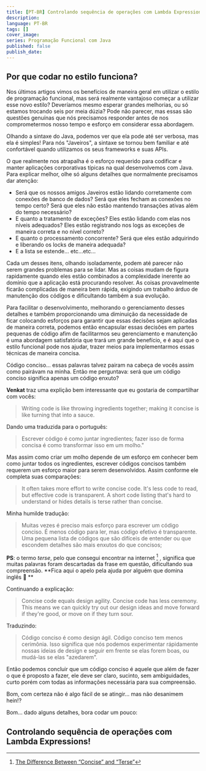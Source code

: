 ```yaml
---
title: [PT-BR] Controlando sequência de operações com Lambda Expressions!
description: 
language: PT-BR 
tags: []
cover_image:
series: Programação Funcional com Java
published: false
publish_date: 
---
```


## Por que codar no estilo funciona?

Nos últimos artigos vimos os benefícios de maneira geral em utilizar o estilo de programação funcional, mas será realmente vantajoso começar a utilizar esse novo estilo? Deveríamos mesmo esperar grandes melhorias, ou só estamos trocando seis por meia dúzia? Pode não parecer, mas essas são questões genuínas que nós precisamos responder antes de nos comprometermos nosso tempo e esforço em considerar essa abordagem.

Olhando a sintaxe do Java, podemos ver que ela pode até ser verbosa, mas ela é simples! Para nós "Javeiros", a sintaxe se tornou bem familiar e até confortável quando utilizamos os seus frameworks e suas APIs. 

O que realmente nos atrapalha é o esforço requerido para codificar e manter aplicações corporativas típicas na qual desenvolvemos com Java. Para explicar melhor, olhe só alguns detalhes que normalmente precisamos dar atenção:

- Será que os nossos amigos Javeiros estão lidando corretamente com conexões de banco de dados? Será que eles fecham as conexões no tempo certo? Será que eles não estão mantendo transações ativas além do tempo necessário?
- E quanto a tratamento de exceções? Eles estão lidando com elas nos níveis adequados? Eles estão registrando nos logs as exceções de maneira correta e no nível correto?
- E quanto o processamento concorrente? Será que eles estão adquirindo e liberando os locks de maneira adequada?
- E a lista se estende... etc...etc... 

Cada um desses itens, olhando isoladamente, podem até parecer não serem grandes problemas para se lidar. Mas as coisas mudam de figura rapidamente quando eles estão combinados a complexidade inerente ao domínio que a aplicação está procurando resolver. As coisas provavelmente ficarão complicadas de maneira bem rápida, exigindo um trabalho árduo de manutenção dos códigos e dificultando também a sua evolução.

Para facilitar o desenvolvimento, melhorando o gerenciamento desses detalhes e também proporcionando uma diminuição da necessidade de ficar colocando esforços para garantir que essas decisões sejam aplicadas de maneira correta, podemos então encapsular essas decisões em partes pequenas de código afim de facilitarmos seu gerenciamento e manutenção é uma abordagem satisfatória que trará um grande benefício, e é aqui que o estilo funcional pode nos ajudar, trazer meios para implementarmos essas técnicas de maneira concisa.

Código conciso... essas palavras talvez pairam na cabeça de vocês assim como pairávam na minha. Então me perguntava: será que um código conciso significa apenas um código enxuto?

**Venkat** traz uma explição bem interessante que eu gostaria de compartilhar com vocês:

> Writing code is like throwing ingredients together; making it concise is like turning that into a sauce.

Dando uma traduzida para o português:

> Escrever código é como juntar ingredientes; fazer isso de forma concisa é como transformar isso em um molho."

Mas assim como criar um molho depende de um esforço em conhecer bem como juntar todos os ingredientes, escrever códigos concisos também requerem um esforço maior para serem desenvolvidos. Assim conforme ele completa suas comparações:

> It often takes more effort to write concise code. It's less code to read, but effective code is transparent. A short code listing that's hard to understand or hides details is terse rather than concise.

Minha humilde tradução:

> Muitas vezes é preciso mais esforço para escrever um código conciso. É menos código para ler, mas código efetivo é transparente. Uma pequena lista de códigos que são difíceis de entender ou que escondem detalhes são mais enxutos do que concisos;    

**PS**: o termo *terse*, pelo que consegui encontrar na internet [^1] , significa que muitas palavras foram descartadas da frase em questão, dificultando sua compreensão. **Fica aqui o apelo pela ajuda por alguém que domina inglês :pray: **

Continuando a explicação:

> Concise code equals design agility. Concise code has less ceremony. This means we can quickly try out our design ideas and move forward if they're good, or move on if they turn sour.

Traduzindo:

> Código conciso é como design ágil. Código conciso tem menos cerimônia. Isso significa que nós podemos experimentar rápidamente nossas ideias de design e seguir em frente se elas forem boas, ou mudá-las se elas "azedarem".   

Então podemos concluir que um código conciso é aquele que além de fazer o que é proposto a fazer, ele deve ser claro, sucinto, sem ambiguidades, curto porém com todas as informações necessária para sua compreensão.

Bom, com certeza não é algo fácil de se atingir... mas não desanimem hein!?


Bom... dado alguns detalhes, bora codar um pouco:

## Controlando sequência de operações com Lambda Expressions!

 





[^1]: [The Difference Between “Concise” and “Terse”](https://writing-rag.com/4082/the-difference-between-concise-and-terse/#:~:text=Concise%20means%20you%20take%20out,Terseness%20introduces%20ambiguity.)